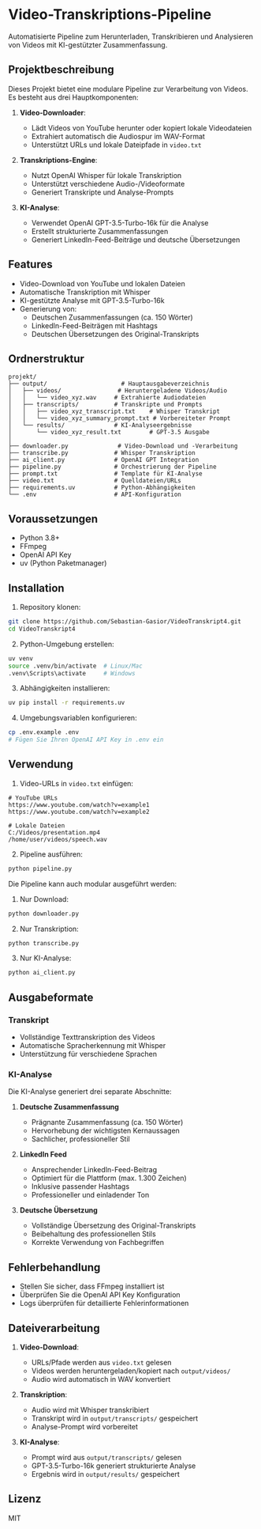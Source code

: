 # Video-Transkriptions-Pipeline

Automatisierte Pipeline zum Herunterladen, Transkribieren und Analysieren von Videos mit KI-gestützter Zusammenfassung.

## Projektbeschreibung

Dieses Projekt bietet eine modulare Pipeline zur Verarbeitung von Videos. Es besteht aus drei Hauptkomponenten:

1. **Video-Downloader**: 
   - Lädt Videos von YouTube herunter oder kopiert lokale Videodateien
   - Extrahiert automatisch die Audiospur im WAV-Format
   - Unterstützt URLs und lokale Dateipfade in `video.txt`

2. **Transkriptions-Engine**:
   - Nutzt OpenAI Whisper für lokale Transkription
   - Unterstützt verschiedene Audio-/Videoformate
   - Generiert Transkripte und Analyse-Prompts

3. **KI-Analyse**:
   - Verwendet OpenAI GPT-3.5-Turbo-16k für die Analyse
   - Erstellt strukturierte Zusammenfassungen
   - Generiert LinkedIn-Feed-Beiträge und deutsche Übersetzungen

## Features

- Video-Download von YouTube und lokalen Dateien
- Automatische Transkription mit Whisper
- KI-gestützte Analyse mit GPT-3.5-Turbo-16k
- Generierung von:
  - Deutschen Zusammenfassungen (ca. 150 Wörter)
  - LinkedIn-Feed-Beiträgen mit Hashtags
  - Deutschen Übersetzungen des Original-Transkripts

## Ordnerstruktur

```
projekt/
├── output/                     # Hauptausgabeverzeichnis
│   ├── videos/                # Heruntergeladene Videos/Audio
│   │   └── video_xyz.wav     # Extrahierte Audiodateien
│   ├── transcripts/          # Transkripte und Prompts
│   │   ├── video_xyz_transcript.txt    # Whisper Transkript
│   │   └── video_xyz_summary_prompt.txt # Vorbereiteter Prompt
│   └── results/              # KI-Analyseergebnisse
│       └── video_xyz_result.txt        # GPT-3.5 Ausgabe
│
├── downloader.py              # Video-Download und -Verarbeitung
├── transcribe.py             # Whisper Transkription
├── ai_client.py              # OpenAI GPT Integration
├── pipeline.py               # Orchestrierung der Pipeline
├── prompt.txt                # Template für KI-Analyse
├── video.txt                 # Quelldateien/URLs
├── requirements.uv           # Python-Abhängigkeiten
└── .env                      # API-Konfiguration
```

## Voraussetzungen

- Python 3.8+
- FFmpeg
- OpenAI API Key
- uv (Python Paketmanager)

## Installation

1. Repository klonen:
```bash
git clone https://github.com/Sebastian-Gasior/VideoTranskript4.git
cd VideoTranskript4
```

2. Python-Umgebung erstellen:
```bash
uv venv
source .venv/bin/activate  # Linux/Mac
.venv\Scripts\activate     # Windows
```

3. Abhängigkeiten installieren:
```bash
uv pip install -r requirements.uv
```

4. Umgebungsvariablen konfigurieren:
```bash
cp .env.example .env
# Fügen Sie Ihren OpenAI API Key in .env ein
```

## Verwendung

1. Video-URLs in `video.txt` einfügen:
```
# YouTube URLs
https://www.youtube.com/watch?v=example1
https://www.youtube.com/watch?v=example2

# Lokale Dateien
C:/Videos/presentation.mp4
/home/user/videos/speech.wav
```

2. Pipeline ausführen:
```bash
python pipeline.py
```

Die Pipeline kann auch modular ausgeführt werden:

1. Nur Download:
```bash
python downloader.py
```

2. Nur Transkription:
```bash
python transcribe.py
```

3. Nur KI-Analyse:
```bash
python ai_client.py
```

## Ausgabeformate

### Transkript
- Vollständige Texttranskription des Videos
- Automatische Spracherkennung mit Whisper
- Unterstützung für verschiedene Sprachen

### KI-Analyse
Die KI-Analyse generiert drei separate Abschnitte:

1. **Deutsche Zusammenfassung**
   - Prägnante Zusammenfassung (ca. 150 Wörter)
   - Hervorhebung der wichtigsten Kernaussagen
   - Sachlicher, professioneller Stil

2. **LinkedIn Feed**
   - Ansprechender LinkedIn-Feed-Beitrag
   - Optimiert für die Plattform (max. 1.300 Zeichen)
   - Inklusive passender Hashtags
   - Professioneller und einladender Ton

3. **Deutsche Übersetzung**
   - Vollständige Übersetzung des Original-Transkripts
   - Beibehaltung des professionellen Stils
   - Korrekte Verwendung von Fachbegriffen

## Fehlerbehandlung

- Stellen Sie sicher, dass FFmpeg installiert ist
- Überprüfen Sie die OpenAI API Key Konfiguration
- Logs überprüfen für detaillierte Fehlerinformationen

## Dateiverarbeitung

1. **Video-Download**:
   - URLs/Pfade werden aus `video.txt` gelesen
   - Videos werden heruntergeladen/kopiert nach `output/videos/`
   - Audio wird automatisch in WAV konvertiert

2. **Transkription**:
   - Audio wird mit Whisper transkribiert
   - Transkript wird in `output/transcripts/` gespeichert
   - Analyse-Prompt wird vorbereitet

3. **KI-Analyse**:
   - Prompt wird aus `output/transcripts/` gelesen
   - GPT-3.5-Turbo-16k generiert strukturierte Analyse
   - Ergebnis wird in `output/results/` gespeichert

## Lizenz

MIT